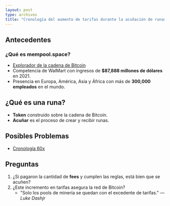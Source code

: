 ```yaml
---
layout: post
type: archivos
title: "Cronología del aumento de tarifas durante la acuñación de runas"
---
```


## **Antecedentes**

### **¿Qué es mempool.space?**
- [Explorador de la cadena de Bitcoin](https://mempool.space/)
- Competencia de WalMart con ingresos de **$87,888 millones de dólares** en 2021.
- Presencia en Europa, América, Asia y África con más de **300,000 empleados** en el mundo.

## **¿Qué es una runa?**
- **Token** construido sobre la cadena de Bitcoin.  
- **Acuñar** es el proceso de crear y recibir runas.

## **Posibles Problemas**
- [Cronología 60x](https://x.com/mononautical/status/1851830349208363379)

## **Preguntas**
1. ¿Si pagaron la cantidad de **fees** y cumplen las reglas, está bien que se acuñen?  
2. ¿Este incremento en tarifas asegura la red de Bitcoin?  
   - "Solo los pools de minería se quedan con el excedente de tarifas." — *Luke Dashjr*

